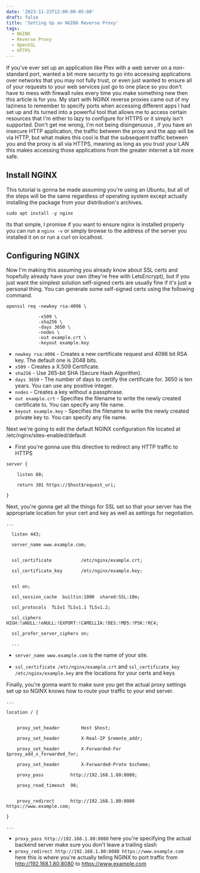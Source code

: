 ```yaml
---
date: '2023-11-23T12:00:00-05:00'
draft: false
title: 'Setting Up an NGINX Reverse Proxy'
tags:
  - NGINX
  - Reverse Proxy
  - OpenSSL
  - HTTPS
---
```

If you've ever set up an application like Plex with a web server on a non-standard port, wanted a bit more security to go into accessing applications over networks that you may not fully trust, or even just wanted to ensure all of your requests to your web services just go to one place so you don't have to mess with firewall rules every time you make something new then this article is for you. My start with NGINX reverse proxies came out of my laziness to remember to specify ports when accessing different apps I had set up and its turned into a powerful tool that allows me to access certain resources that I'm either to lazy to configure for HTTPS or it simply isn't supported. Don't get me wrong, I'm not being disingenuous , if you have an insecure HTTP application, the traffic between the proxy and the app will be via HTTP, but what makes this cool is that the subsequent traffic between you and the proxy is all via HTTPS, meaning as long as you trust your LAN this makes accessing those applications from the greater internet a bit more safe. 
## Install NGINX

This tutorial is gonna be made assuming you're using an Ubuntu, but all of the steps will be the same regardless of operating system except actually installing the package from your distribution's archives.
```
sudo apt install -y nginx
```
Its that simple, I promise  if you want to ensure nginx is installed properly you can run a `nginx -v` or simply browse to the address of the server you installed it on or run a curl on localhost. 

## Configuring NGINX
Now I'm making this assuming you already know about SSL certs and hopefully already have your own (they're free with LetsEncrypt), but if you just want the simplest solution self-signed certs are usually fine if it's just a personal thing. You can generate some self-signed certs using the following command. 
```
openssl req -newkey rsa:4096 \ 

            -x509 \
            -sha256 \
            -days 3650 \
            -nodes \
            -out example.crt \
            -keyout example.key
```
- `newkey rsa:4096` - Creates a new certificate request and 4096 bit RSA key. The default one is 2048 bits.
- `x509` - Creates a X.509 Certificate.
- `sha256` - Use 265-bit SHA (Secure Hash Algorithm).
- `days 3650` - The number of days to certify the certificate for. 3650 is ten years. You can use any positive integer.
- `nodes` - Creates a key without a passphrase.
- `out example.crt` - Specifies the filename to write the newly created certificate to. You can specify any file name.
- `keyout example.key` - Specifies the filename to write the newly created private key to. You can specify any file name.

Next we're going to edit the default NGINX configuration file located at /etc/nginx/sites-enabled/default
- First you're gonna use this directive to redirect any HTTP traffic to HTTPS
```
server {

    listen 80;

    return 301 https://$host$request_uri;

}
```

Next, you're gonna get all the things for SSL set so that your server has the appropriate location for your cert and key as well as settings for negotiation.  
```
...

  listen 443;

  server_name www.example.com;


  ssl_certificate           /etc/nginx/example.crt;

  ssl_certificate_key       /etc/nginx/example.key;


  ssl on;

  ssl_session_cache  builtin:1000  shared:SSL:10m;

  ssl_protocols  TLSv1 TLSv1.1 TLSv1.2;

  ssl_ciphers HIGH:!aNULL:!eNULL:!EXPORT:!CAMELLIA:!DES:!MD5:!PSK:!RC4;

  ssl_prefer_server_ciphers on;

  ...
```
- `server_name www.example.com` is the name of your site. 

- `ssl_certificate /etc/nginx/example.crt` and `ssl_certificate_key /etc/nginx/example.key` are the locations for your certs and keys


Finally, you're gonna want to make sure you get the actual proxy settings set up so NGINX knows how to route your traffic to your end server. 
```
...

location / {


    proxy_set_header        Host $host;

    proxy_set_header        X-Real-IP $remote_addr;

    proxy_set_header        X-Forwarded-For $proxy_add_x_forwarded_for;

    proxy_set_header        X-Forwarded-Proto $scheme;

    proxy_pass          http://192.168.1.80:8080;

    proxy_read_timeout  90;


    proxy_redirect      http://192.168.1.80:8080 https://www.example.com;

}

...
```
- `proxy_pass http://192.168.1.80:8080` here you're specifying the actual backend server make sure you don't leave a trailing slash
- `proxy_redirect http://192.168.1.80:8080 https://www.example.com` here this is where you're actually telling NGINX to port traffic from http://192.168.1.80:8080 to https://www.example.com